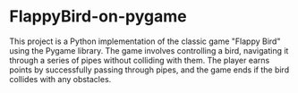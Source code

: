 # FlappyBird-on-pygame
This project is a Python implementation of the classic game "Flappy Bird" using the Pygame library. The game involves controlling a bird, navigating it through a series of pipes without colliding with them. The player earns points by successfully passing through pipes, and the game ends if the bird collides with any obstacles.
